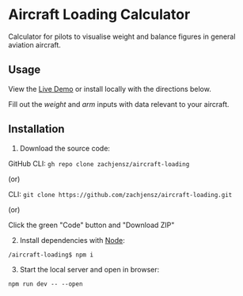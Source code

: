 # Aircraft Loading Calculator

Calculator for pilots to visualise weight and balance figures in general aviation aircraft.

## Usage

View the [Live Demo](https://zachjensz.github.io/aircraft-loading) or install locally with the directions below.

Fill out the _weight_ and _arm_ inputs with data relevant to your aircraft.

## Installation

1. Download the source code:

GitHub CLI: `gh repo clone zachjensz/aircraft-loading`

(or)

CLI: `git clone https://github.com/zachjensz/aircraft-loading.git`

(or)

Click the green "Code" button and "Download ZIP"

2. Install dependencies with [Node](https://nodejs.org/en/download):

`/aircraft-loading$ npm i`

3. Start the local server and open in browser:

`npm run dev -- --open`
